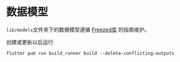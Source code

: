 # 数据模型

`lib/models`文件夹下的数据模型遵循
[Freezed库](https://tomicriedel.medium.com/flutter-freezed-the-complete-crashcourse-c942e9aa2428)
的指南维护。

创建或更新以后运行

```shell
flutter pub run build_runner build --delete-conflicting-outputs
```

